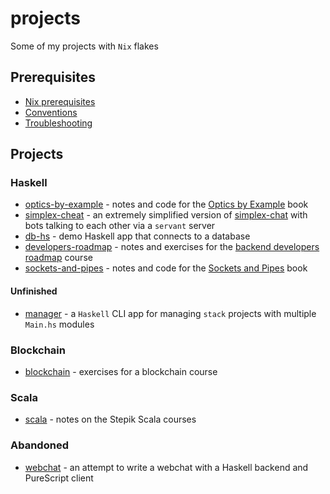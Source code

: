 # projects

Some of my projects with `Nix` flakes

## Prerequisites

- [Nix prerequisites](./README/NixPrerequisites.md)
- [Conventions](./README/Conventions.md)
- [Troubleshooting](./README/Troubleshooting.md)

## Projects

### Haskell

- [optics-by-example](./optics-by-example/) - notes and code for the [Optics by Example](https://leanpub.com/optics-by-example) book
- [simplex-cheat](./simplex-cheat) - an extremely simplified version of [simplex-chat](https://github.com/simplex-chat/simplex-chat) with bots talking to each other via a `servant` server
- [db-hs](./db-hs) - demo Haskell app that connects to a database
- [developers-roadmap](./drv-tools) - notes and exercises for the [backend developers roadmap](https://github.com/fullstack-development/developers-roadmap) course
- [sockets-and-pipes](./sockets-and-pipes) - notes and code for the [Sockets and Pipes](https://leanpub.com/sockets-and-pipes) book

#### Unfinished

- [manager](./manager) - a `Haskell` CLI app for managing `stack` projects with multiple `Main.hs` modules

### Blockchain

- [blockchain](./blockchain) - exercises for a blockchain course

### Scala

- [scala](./scala) - notes on the Stepik Scala courses

### Abandoned

- [webchat](./webchat) - an attempt to write a webchat with a Haskell backend and PureScript client
